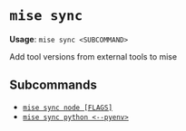 # `mise sync`

**Usage**: `mise sync <SUBCOMMAND>`

Add tool versions from external tools to mise

## Subcommands

* [`mise sync node [FLAGS]`](/cli/sync/node.md)
* [`mise sync python <--pyenv>`](/cli/sync/python.md)
